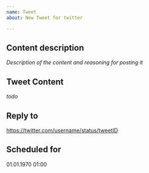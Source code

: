 ```yaml
---
name: Tweet
about: New Tweet for twitter

---
```


## Content description
_Description of the content and reasoning for posting it_

## Tweet Content
_todo_

## Reply to
https://twitter.com/username/status/tweetID
<!-- Replace with full permalink to tweet to reply to in this section or remove section. -->

## Scheduled for
01.01.1970 01:00
<!-- Remove this section if you don't want to schedule this content. -->